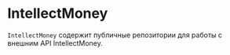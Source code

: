 # IntellectMoney

`IntellectMoney` содержит публичные репозитории для работы с внешним API IntellectMoney.

